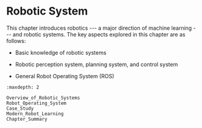 # Robotic System

This chapter introduces robotics --- a major direction of machine
learning --- and robotic systems. The key aspects explored in this
chapter are as follows:

-   Basic knowledge of robotic systems

-   Robotic perception system, planning system, and control system

-   General Robot Operating System (ROS)

```toc
:maxdepth: 2

Overview_of_Robotic_Systems
Robot_Operating_System
Case_Study
Modern_Robot_Learning
Chapter_Summary
```

